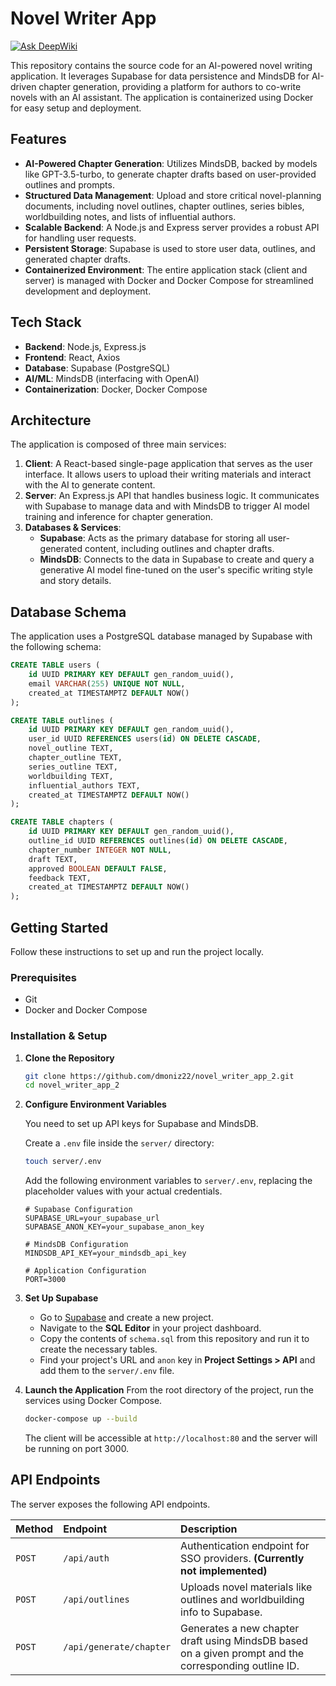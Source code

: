 # Novel Writer App
[![Ask DeepWiki](https://devin.ai/assets/askdeepwiki.png)](https://deepwiki.com/dmoniz22/novel_writer_app_2.git)

This repository contains the source code for an AI-powered novel writing application. It leverages Supabase for data persistence and MindsDB for AI-driven chapter generation, providing a platform for authors to co-write novels with an AI assistant. The application is containerized using Docker for easy setup and deployment.

## Features

-   **AI-Powered Chapter Generation**: Utilizes MindsDB, backed by models like GPT-3.5-turbo, to generate chapter drafts based on user-provided outlines and prompts.
-   **Structured Data Management**: Upload and store critical novel-planning documents, including novel outlines, chapter outlines, series bibles, worldbuilding notes, and lists of influential authors.
-   **Scalable Backend**: A Node.js and Express server provides a robust API for handling user requests.
-   **Persistent Storage**: Supabase is used to store user data, outlines, and generated chapter drafts.
-   **Containerized Environment**: The entire application stack (client and server) is managed with Docker and Docker Compose for streamlined development and deployment.

## Tech Stack

-   **Backend**: Node.js, Express.js
-   **Frontend**: React, Axios
-   **Database**: Supabase (PostgreSQL)
-   **AI/ML**: MindsDB (interfacing with OpenAI)
-   **Containerization**: Docker, Docker Compose

## Architecture

The application is composed of three main services:

1.  **Client**: A React-based single-page application that serves as the user interface. It allows users to upload their writing materials and interact with the AI to generate content.
2.  **Server**: An Express.js API that handles business logic. It communicates with Supabase to manage data and with MindsDB to trigger AI model training and inference for chapter generation.
3.  **Databases & Services**:
    -   **Supabase**: Acts as the primary database for storing all user-generated content, including outlines and chapter drafts.
    -   **MindsDB**: Connects to the data in Supabase to create and query a generative AI model fine-tuned on the user's specific writing style and story details.

## Database Schema

The application uses a PostgreSQL database managed by Supabase with the following schema:

```sql
CREATE TABLE users (
    id UUID PRIMARY KEY DEFAULT gen_random_uuid(),
    email VARCHAR(255) UNIQUE NOT NULL,
    created_at TIMESTAMPTZ DEFAULT NOW()
);

CREATE TABLE outlines (
    id UUID PRIMARY KEY DEFAULT gen_random_uuid(),
    user_id UUID REFERENCES users(id) ON DELETE CASCADE,
    novel_outline TEXT,
    chapter_outline TEXT,
    series_outline TEXT,
    worldbuilding TEXT,
    influential_authors TEXT,
    created_at TIMESTAMPTZ DEFAULT NOW()
);

CREATE TABLE chapters (
    id UUID PRIMARY KEY DEFAULT gen_random_uuid(),
    outline_id UUID REFERENCES outlines(id) ON DELETE CASCADE,
    chapter_number INTEGER NOT NULL,
    draft TEXT,
    approved BOOLEAN DEFAULT FALSE,
    feedback TEXT,
    created_at TIMESTAMPTZ DEFAULT NOW()
);
```

## Getting Started

Follow these instructions to set up and run the project locally.

### Prerequisites

-   Git
-   Docker and Docker Compose

### Installation & Setup

1.  **Clone the Repository**
    ```sh
    git clone https://github.com/dmoniz22/novel_writer_app_2.git
    cd novel_writer_app_2
    ```

2.  **Configure Environment Variables**

    You need to set up API keys for Supabase and MindsDB.

    Create a `.env` file inside the `server/` directory:
    ```sh
    touch server/.env
    ```

    Add the following environment variables to `server/.env`, replacing the placeholder values with your actual credentials.

    ```env
    # Supabase Configuration
    SUPABASE_URL=your_supabase_url
    SUPABASE_ANON_KEY=your_supabase_anon_key

    # MindsDB Configuration
    MINDSDB_API_KEY=your_mindsdb_api_key

    # Application Configuration
    PORT=3000
    ```

3.  **Set Up Supabase**
    -   Go to [Supabase](https://supabase.com/) and create a new project.
    -   Navigate to the **SQL Editor** in your project dashboard.
    -   Copy the contents of `schema.sql` from this repository and run it to create the necessary tables.
    -   Find your project's URL and `anon` key in **Project Settings > API** and add them to the `server/.env` file.

4.  **Launch the Application**
    From the root directory of the project, run the services using Docker Compose.

    ```sh
    docker-compose up --build
    ```

    The client will be accessible at `http://localhost:80` and the server will be running on port 3000.

## API Endpoints

The server exposes the following API endpoints.

| Method | Endpoint                    | Description                                                                                             |
| :----- | :-------------------------- | :------------------------------------------------------------------------------------------------------ |
| `POST` | `/api/auth`                 | Authentication endpoint for SSO providers. **(Currently not implemented)**                              |
| `POST` | `/api/outlines`             | Uploads novel materials like outlines and worldbuilding info to Supabase.                               |
| `POST` | `/api/generate/chapter`     | Generates a new chapter draft using MindsDB based on a given prompt and the corresponding outline ID. |